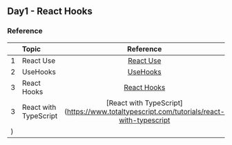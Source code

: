 <!-- TABLE OF CONTENTS -->
## Day1 - React Hooks




### Reference

|  | Topic   |      Reference      |
|----------|:-------------|:------:|
| 1 | React Use | [React Use](https://github.com/streamich/react-use) | 
| 2 | UseHooks | [UseHooks](https://usehooks.com/) | 
| 3 | React Hooks | [React Hooks](https://nikgraf.github.io/react-hooks/) | 
| 3 | React with TypeScript | [React with TypeScript](https://www.totaltypescript.com/tutorials/react-with-typescript
) | 








